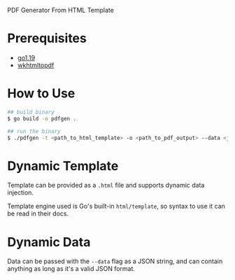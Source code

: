 PDF Generator From HTML Template

# Prerequisites

- [go1.19](https://go.dev/dl/)
- [wkhtmltopdf](https://wkhtmltopdf.org/downloads.html)

# How to Use

```bash
## build binary
$ go build -o pdfgen .

## run the binary
$ ./pdfgen -t <path_to_html_template> -o <path_to_pdf_output> --data <json_string>
```

# Dynamic Template

Template can be provided as a `.html` file and supports dynamic data injection.

Template engine used is Go's built-in `html/template`, so syntax to use it can be read in their docs.

# Dynamic Data

Data can be passed with the `--data` flag as a JSON string, and can contain anything as long as it's a valid JSON format.
